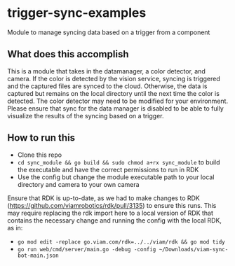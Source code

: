 # trigger-sync-examples
Module to manage syncing data based on a trigger from a component

## What does this accomplish
This is a module that takes in the datamanager, a color detector, and camera. If the color is detected by the vision service, syncing is triggered and the captured files are synced to the cloud. Otherwise, the data is captured but remains on the local directory until the next time the color is detected. The color detector may need to be modified for your environment. Please ensure that sync for the data manager is disabled to be able to fully visualize the results of the syncing based on a trigger.

## How to run this
- Clone this repo
- `cd sync_module && go build && sudo chmod a+rx sync_module` to build the executable and have the correct permissions to run in RDK
- Use the config but change the module executable path to your local directory and camera to your own camera

Ensure that RDK is up-to-date, as we had to make changes to RDK (https://github.com/viamrobotics/rdk/pull/3135) to ensure this runs. This may require replacing the rdk import here to a local version of RDK that contains the necessary change and running the config with the local RDK, as in:
- `go mod edit -replace go.viam.com/rdk=../../viam/rdk && go mod tidy`
- `go run web/cmd/server/main.go -debug -config ~/Downloads/viam-sync-bot-main.json`
